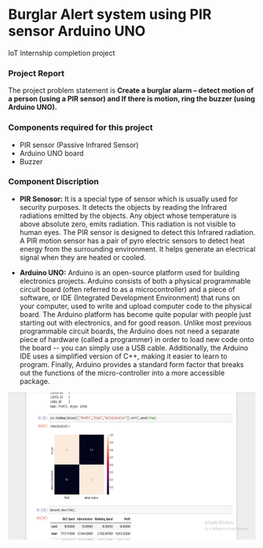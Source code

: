 # Burglar Alert system using PIR sensor Arduino UNO 
IoT Internship completion project 
### Project Report
The project problem statement is **Create a burglar alarm – detect motion of a person (using a PIR sensor) and If there is motion, ring the buzzer (using Arduino UNO).**
### Components required for this project
- PIR sensor (Passive Infrared Sensor) 
- Arduino UNO board
- Buzzer
### Component Discription
- **PIR Senosor:** It is a special type of sensor which is usually used for security purposes. It detects the objects by reading the Infrared radiations emitted by the objects. Any object whose temperature is above absolute zero, emits radiation.
This radiation is not visible to human eyes. The PIR sensor is designed to detect this Infrared radiation. A PIR motion sensor has a pair of pyro electric sensors to detect heat energy from the
surrounding environment. It helps generate an electrical signal when they are heated or cooled.

- **Arduino UNO:** Arduino is an open-source platform used for building electronics projects. Arduino consists of both a physical programmable circuit board (often referred to as a microcontroller) and a
piece of software, or IDE (Integrated Development Environment) that runs on your computer, used to write and upload computer code to the physical board.
The Arduino platform has become quite popular with people just starting out with electronics, and for good reason. Unlike most previous programmable circuit boards, the Arduino does
not need a separate piece of hardware (called a programmer) in order to load new code onto the board -- you can simply use a USB cable. Additionally, the Arduino IDE uses a simplified
version of C++, making it easier to learn to program. Finally, Arduino provides a standard form factor that breaks out the functions of the micro-controller into a more accessible
package.
<img align="center" alt="GIF" src="https://github.com/Bhaktiraut02/Machine-Learning-Python-/blob/main/3.png" width="600" height="300"/>
